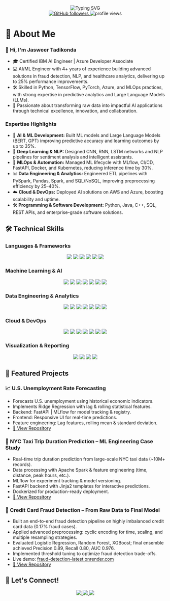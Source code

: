 <div align="center">
  <picture>
    <source media="(prefers-color-scheme: dark)" srcset="https://readme-typing-svg.demolab.com?font=Fira+Code&weight=600&size=28&duration=4000&pause=1000&color=FFFFFF&center=true&vCenter=true&random=false&width=435&lines=Hi%2C+I'm+Jasweer+Naidu+Tadikonda+%F0%9F%91%8B;AI%2FML+Engineer;Data+Scientist;Software+Developer" />
    <source media="(prefers-color-scheme: light)" srcset="https://readme-typing-svg.demolab.com?font=Fira+Code&weight=600&size=28&duration=4000&pause=1000&color=000000&center=true&vCenter=true&random=false&width=435&lines=Hi%2C+I'm+Jasweer+Naidu+Tadikonda+%F0%9F%91%8B;AI%2FML+Engineer;Data+Scientist;Software+Developer" />
    <img src="https://readme-typing-svg.demolab.com?font=Fira+Code&weight=600&size=28&duration=4000&pause=1000&color=6F9EE8&center=true&vCenter=true&random=false&width=435&lines=Hi%2C+I'm+Jasweer+Naidu+Tadikonda+%F0%9F%91%8B;AI%2FML+Engineer;Data+Scientist;Software+Developer" alt="Typing SVG" />
  </picture>
</div>

<div align="center">
  <a href="https://github.com/jasweer09">
    <img src="https://img.shields.io/github/followers/jasweer09?label=Follow&style=social" alt="GitHub followers" />
  </a>
  <img src="https://komarev.com/ghpvc/?username=jasweer09&label=Profile%20views&color=0e75b6&style=flat" alt="profile views" />
</div>

# 🚀 About Me

### 👋 Hi, I'm Jasweer Tadikonda

- 🎓 Certified IBM AI Engineer | Azure Developer Associate
- 💻 AI/ML Engineer with 4+ years of experience building advanced solutions in fraud detection, NLP, and healthcare analytics, delivering up to 25% performance improvements.  
- 🛠 Skilled in Python, TensorFlow, PyTorch, Azure, and MLOps practices, with strong expertise in predictive analytics and Large Language Models (LLMs).  
- 🚀 Passionate about transforming raw data into impactful AI applications through technical excellence, innovation, and collaboration. 

### Expertise Highlights

- 🤖 **AI & ML Development:** Built ML models and Large Language Models (BERT, GPT) improving predictive accuracy and learning outcomes by up to 35%.  
- 🧠 **Deep Learning & NLP:** Designed CNN, RNN, LSTM networks and NLP pipelines for sentiment analysis and intelligent assistants.  
- 🔄 **MLOps & Automation:** Managed ML lifecycle with MLflow, CI/CD, FastAPI, Docker, and Kubernetes, reducing inference time by 30%.  
- 📊 **Data Engineering & Analytics:** Engineered ETL pipelines with PySpark, Pandas, Spark, and SQL/NoSQL, improving preprocessing efficiency by 25–40%.  
- ☁️ **Cloud & DevOps:** Deployed AI solutions on AWS and Azure, boosting scalability and uptime.  
- 🛠️ **Programming & Software Development:** Python, Java, C++, SQL, REST APIs, and enterprise-grade software solutions.


## 🛠️ Technical Skills
### Languages & Frameworks
<p align="center">
  <img src="https://img.shields.io/badge/Python-3776AB?style=for-the-badge&logo=python&logoColor=white" />
  <img src="https://img.shields.io/badge/Java-ED8B00?style=for-the-badge&logo=java&logoColor=white" />
  <img src="https://img.shields.io/badge/C-00599C?style=for-the-badge&logo=c&logoColor=white" />
  <img src="https://img.shields.io/badge/C++-00599C?style=for-the-badge&logo=c%2B%2B&logoColor=white" />
  <img src="https://img.shields.io/badge/SQL-4479A1?style=for-the-badge&logo=mysql&logoColor=white" />
  <img src="https://img.shields.io/badge/NoSQL-FF6F00?style=for-the-badge&logo=mongodb&logoColor=white" />
</p>

### Machine Learning & AI
<p align="center">
  <img src="https://img.shields.io/badge/TensorFlow-FF6F00?style=for-the-badge&logo=tensorflow&logoColor=white" />
  <img src="https://img.shields.io/badge/PyTorch-EE4C2C?style=for-the-badge&logo=pytorch&logoColor=white" />
  <img src="https://img.shields.io/badge/Keras-D00000?style=for-the-badge&logo=keras&logoColor=white" />
  <img src="https://img.shields.io/badge/HuggingFace-F99000?style=for-the-badge&logo=huggingface&logoColor=white" />
  <img src="https://img.shields.io/badge/Scikit-Learn-F7931E?style=for-the-badge&logo=scikit-learn&logoColor=white" />
  <img src="https://img.shields.io/badge/NLP-6F42C1?style=for-the-badge&logo=ai&logoColor=white" />
  <img src="https://img.shields.io/badge/CNN-RGB(255,69,0)?style=for-the-badge&logo=data:image/png;base64,iVBORw0KGgoAAAANSUhEUgAAAAUA" />
</p>

### Data Engineering & Analytics
<p align="center">
  <img src="https://img.shields.io/badge/Pandas-150458?style=for-the-badge&logo=pandas&logoColor=white" />
  <img src="https://img.shields.io/badge/NumPy-013243?style=for-the-badge&logo=numpy&logoColor=white" />
  <img src="https://img.shields.io/badge/Apache_Spark-E25A1C?style=for-the-badge&logo=apache-spark&logoColor=white" />
  <img src="https://img.shields.io/badge/Apache_Airflow-017CEE?style=for-the-badge&logo=apache-airflow&logoColor=white" />
  <img src="https://img.shields.io/badge/Kafka-231F20?style=for-the-badge&logo=apache-kafka&logoColor=white" />
  <img src="https://img.shields.io/badge/Hadoop-66CCFF?style=for-the-badge&logo=apache-hadoop&logoColor=white" />
  <img src="https://img.shields.io/badge/ETL-FF5733?style=for-the-badge&logo=data:image/png;base64,iVBORw0KGgoAAAANSUhEUgAAAAUA" />
</p>

### Cloud & DevOps
<p align="center">
  <img src="https://img.shields.io/badge/AWS-232F3E?style=for-the-badge&logo=amazon-aws&logoColor=white" />
  <img src="https://img.shields.io/badge/Google_Cloud-4285F4?style=for-the-badge&logo=google-cloud&logoColor=white" />
  <img src="https://img.shields.io/badge/Azure-0078D4?style=for-the-badge&logo=microsoft-azure&logoColor=white" />
  <img src="https://img.shields.io/badge/Docker-2CA5E0?style=for-the-badge&logo=docker&logoColor=white" />
  <img src="https://img.shields.io/badge/Kubernetes-326CE5?style=for-the-badge&logo=kubernetes&logoColor=white" />
  <img src="https://img.shields.io/badge/MLflow-00BFFF?style=for-the-badge&logo=mlflow&logoColor=white" />
  <img src="https://img.shields.io/badge/Git-F05032?style=for-the-badge&logo=git&logoColor=white" />
</p>

### Visualization & Reporting
<p align="center">
  <img src="https://img.shields.io/badge/Matplotlib-11557C?style=for-the-badge&logo=matplotlib&logoColor=white" />
  <img src="https://img.shields.io/badge/Seaborn-4C72B0?style=for-the-badge&logo=seaborn&logoColor=white" />
  <img src="https://img.shields.io/badge/Plotly-3F4F75?style=for-the-badge&logo=plotly&logoColor=white" />
  <img src="https://img.shields.io/badge/Streamlit-FF4B4B?style=for-the-badge&logo=streamlit&logoColor=white" />
</p>


## 📌 Featured Projects

### 📈 U.S. Unemployment Rate Forecasting
- Forecasts U.S. unemployment using historical economic indicators.
- Implements Ridge Regression with lag & rolling statistical features.
- Backend: FastAPI | MLflow for model tracking & registry.
- Frontend: Responsive UI for real-time predictions.
- Feature engineering: Lag features, rolling mean & standard deviation.
- [🔗 View Repository](https://github.com/Jasweer09/UnEmployment_Rate_Prediction)

### 🚖 NYC Taxi Trip Duration Prediction – ML Engineering Case Study
- Real-time trip duration prediction from large-scale NYC taxi data (~10M+ records).
- Data processing with Apache Spark & feature engineering (time, distance, peak hours, etc.).
- MLflow for experiment tracking & model versioning.
- FastAPI backend with Jinja2 templates for interactive predictions.
- Dockerized for production-ready deployment.
- [🔗 View Repository](https://github.com/Jasweer09/NYC-Taxi-Trip-Duration-Prediction)
  
### 🚀 Credit Card Fraud Detection – From Raw Data to Final Model
- Built an end-to-end fraud detection pipeline on highly imbalanced credit card data (0.17% fraud cases).
- Applied advanced preprocessing: cyclic encoding for time, scaling, and multiple resampling strategies.
- Evaluated Logistic Regression, Random Forest, XGBoost; final ensemble achieved Precision 0.89, Recall 0.80, AUC 0.976.
- Implemented threshold tuning to optimize fraud detection trade-offs.
- Live demo: [fraud-detection-latest.onrender.com](https://fraud-detection-latest.onrender.com)
- [🔗 View Repository](https://github.com/Jasweer09/Credit_card_fraud_detection_system)



## 🤝 Let's Connect!

<div align="center">
  <a href="https://www.linkedin.com/in/jasweer-naidu-tadikonda">
    <img src="https://img.shields.io/badge/LinkedIn-0077B5?style=for-the-badge&logo=linkedin&logoColor=white" />
  </a>
  <a href="mailto:jasweertadikonda@gmail.com">
    <img src="https://img.shields.io/badge/Email-D14836?style=for-the-badge&logo=gmail&logoColor=white" />
  </a>
  <a href="https://github.com/jasweer09">
    <img src="https://img.shields.io/badge/GitHub-100000?style=for-the-badge&logo=github&logoColor=white" />
  </a>
</div>
